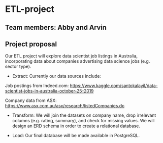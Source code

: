 # ETL-project

## Team members: Abby and Arvin

## Project proposal

Our ETL project will explore data scientist job listings in Australia, incorporating data about companies advertising data science jobs (e.g. sector type). 

* Extract:
Currently our data sources include:  

Job postings from Indeed.com: https://www.kaggle.com/santokalayil/data-scientist-jobs-in-australia-october-25-2019 

Company data from ASX: https://www.asx.com.au/asx/research/listedCompanies.do 


* Transform:
We will join the datasets on company name, drop irrelevant columns (e.g. rating, summary), and check for missing values. We will design an ERD schema in order to create a relational database.  


* Load:
Our final database will be made available in PostgreSQL.


